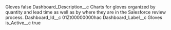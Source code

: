 <?xml version="1.0" encoding="UTF-8"?>
<CustomMetadata xmlns="http://soap.sforce.com/2006/04/metadata" xmlns:xsi="http://www.w3.org/2001/XMLSchema-instance" xmlns:xsd="http://www.w3.org/2001/XMLSchema">
    <label>Gloves</label>
    <protected>false</protected>
    <values>
        <field>Dashboard_Description__c</field>
        <value xsi:type="xsd:string">Charts for gloves organized by quantity and lead time as well as by where they are in the Salesforce review process.</value>
    </values>
    <values>
        <field>Dashboard_Id__c</field>
        <value xsi:type="xsd:string">01Zt00000000hac</value>
    </values>
    <values>
        <field>Dashboard_Label__c</field>
        <value xsi:type="xsd:string">Gloves</value>
    </values>
    <values>
        <field>is_Active__c</field>
        <value xsi:type="xsd:boolean">true</value>
    </values>
</CustomMetadata>
